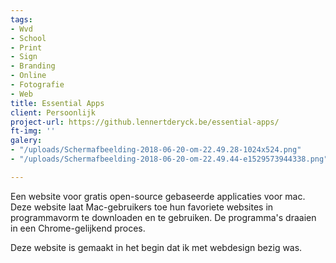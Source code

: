 ```yaml
---
tags:
- Wvd
- School
- Print
- Sign
- Branding
- Online
- Fotografie
- Web
title: Essential Apps
client: Persoonlijk
project-url: https://github.lennertderyck.be/essential-apps/
ft-img: ''
galery:
- "/uploads/Schermafbeelding-2018-06-20-om-22.49.28-1024x524.png"
- "/uploads/Schermafbeelding-2018-06-20-om-22.49.44-e1529573944338.png"

---
```

Een website voor gratis open-source gebaseerde applicaties voor mac. Deze website laat Mac-gebruikers toe hun favoriete websites in programmavorm te downloaden en te gebruiken. De programma's draaien in een Chrome-gelijkend proces.

Deze website is gemaakt in het begin dat ik met webdesign bezig was.